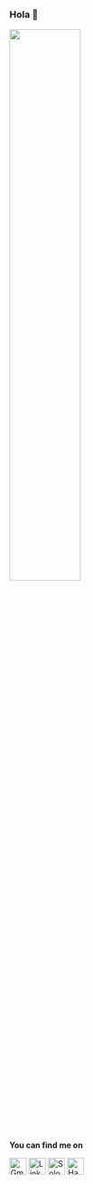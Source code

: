 ### Hola 👋

<html>

<img src="https://camo.githubusercontent.com/ccc7cc7d81540edaaeef02a561808f4fa0e4006d/68747470733a2f2f692e696d6775722e636f6d2f384d75705a48592e676966" width="50%" height="50%">

<b> You can find me on </b><br>
<p style="margin:auto;">
<a href="mailto::varun156.sharma@gmail.com"><img src="http://pngimg.com/uploads/gmail_logo/gmail_logo_PNG12.png" alt="Gmail" width="30" height="30"></a></img>
<a href="https://www.linkedin.com/in/varun66/"><img src="https://image.flaticon.com/icons/png/512/61/61109.png" alt="LinkedIn" width="30" height="30"></a></img>
<a href="https://www.sololearn.com/Profile/5413649"><img src="https://w7.pngwing.com/pngs/243/80/png-transparent-sololearn-computer-programming-android-android-text-logo-code.png" alt="SoloLearn" width="30" height="30"></a></img>
<!-- <a href="https://www.codechef.com/users/varun3663"><img src="https://i.ytimg.com/vi/nzegqnNSno0/hqdefault.jpg" alt="Codechef" width="30" height="30"></a></img> -->
<a href="https://www.hackerrank.com/varunsharmA8"><img src="https://www.iconfinder.com/data/icons/logos-and-brands-1/512/160_Hackerrank_logo_logos-512.png" alt="Hackerrank" width="30" height="30"></a></img>
</p>


</html>

<!--
**varun-66/varun-66** is a ✨ _special_ ✨ repository because its `README.md` (this file) appears on your GitHub profile.

Here are some ideas to get you started:

- 🔭 I’m currently working on ...
- 🌱 I’m currently learning ...
- 👯 I’m looking to collaborate on ...
- 🤔 I’m looking for help with ...
- 💬 Ask me about ...
- 📫 How to reach me: ...
- 😄 Pronouns: ...
- ⚡ Fun fact: ...
-->
